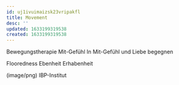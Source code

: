 ```yaml
---
id: uj1ivuimaizsk23vripakfl
title: Movement
desc: ''
updated: 1633199319538
created: 1633199319538
---
```


Bewegungstherapie
Mit-Gefühl
In Mit-Gefühl und Liebe begegnen

Flooredness
Ebenheit
Erhabenheit

(image/png)
IBP-Institut
